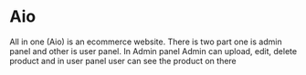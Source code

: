 # Aio
All in one (Aio) is an ecommerce website. There is two part one is admin panel and other is user panel.
In Admin panel Admin can upload, edit, delete product and in user panel user can see the product on there
